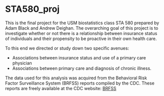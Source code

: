 # STA580_proj

This is the final project for the USM biostatistics class STA 580 prepared by Adam Black and Andrew Deighan. The overarching goal of this project is to investigate whether or not there is a relationship between insurance status of individuals and their propensity to be proactive in their own health care. 

To this end we directed or study down two specific avenues:

- Associations between insurance status and use of a primary care physician
- Associations between primary care and diagnosis of chronic illness.

The data used for this analysis was acquired from the Behavioral Risk Factor Surveillance System (BRFSS) reports compiled by the CDC. These reports are freely available at the CDC website: [BRFSS](https://www.cdc.gov/brfss/)




